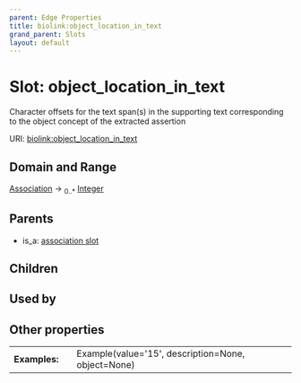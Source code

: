```yaml
---
parent: Edge Properties
title: biolink:object_location_in_text
grand_parent: Slots
layout: default
---
```


# Slot: object_location_in_text


Character offsets for the text span(s) in the supporting text corresponding to the object concept of the extracted assertion

URI: [biolink:object_location_in_text](https://w3id.org/biolink/object_location_in_text)

## Domain and Range

[Association](Association.md) ->  <sub>0..\*</sub> [Integer](types/Integer.md)

## Parents

 *  is_a: [association slot](association_slot.md)

## Children


## Used by


## Other properties

|  |  |  |
| --- | --- | --- |
| **Examples:** | | Example(value='15', description=None, object=None) |


